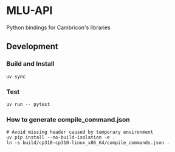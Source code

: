 # MLU-API

Python bindings for Cambricon's libraries

## Development

### Build and Install

```
uv sync
```

### Test

```
uv run -- pytest
```

### How to generate compile_command.json

```
# Avoid missing header caused by temporary environment
uv pip install --no-build-isolation -e .
ln -s build/cp310-cp310-linux_x86_64/compile_commands.json .
```
